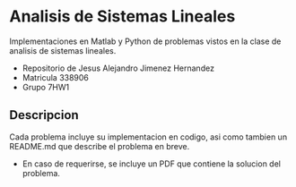 # Analisis de Sistemas Lineales
Implementaciones en Matlab y Python de problemas vistos en la clase de analisis de sistemas lineales.
* Repositorio de Jesus Alejandro Jimenez Hernandez 
* Matricula 338906
* Grupo 7HW1
## Descripcion
Cada problema incluye su implementacion en codigo, asi como tambien un README.md que describe el problema en breve.
* En caso de requerirse, se incluye un PDF que contiene la solucion del problema.
